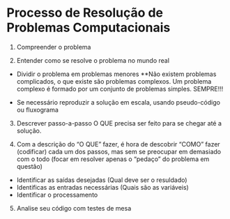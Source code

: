 # Processo de Resolução de Problemas Computacionais
1. Compreender o problema 

2. Entender como se resolve o problema no mundo real 
- Dividir o problema em problemas menores 
	**Não existem problemas complicados, o que existe são problemas complexos. Um problema complexo é formado por um conjunto de problemas simples. SEMPRE!!!

- Se necessário reproduzir a solução em escala, usando pseudo-código ou fluxograma

3. Descrever passo-a-passo O QUE precisa ser feito para se chegar até a solução. 

4. Com a descrição do “O QUE” fazer, é hora de descobrir “COMO” fazer (codificar) cada um dos passos, mas sem se preocupar em demasiado com o todo (focar em resolver apenas o “pedaço” do problema em questão)

- Identificar as saídas desejadas (Qual deve ser o resuldado)
- Identificas as entradas necessárias (Quais são as variáveis)
- Identificar o processamento  

5. Analise seu código com testes de mesa

